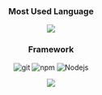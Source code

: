 <h3 align="center">Most Used Language</h3>
<p align="center">
  <img src="https://github-readme-stats.vercel.app/api/top-langs/?username=MaaKoo-dev&show_icons=true&count_private=true&include_all_commits=true&count_private=true&custom_title=My+GitHub+Stats&theme=tokyonight" />
</p>
<h3 align="center">Framework</h3>
<p align="center">
  <img alt="git" src="https://img.shields.io/badge/-Git-F05032?style=flat-square&logo=git&logoColor=white" /> 
  <img alt="npm" src="https://img.shields.io/badge/-NPM-CB3837?style=flat-square&logo=npm&logoColor=white" /> 
  <img alt="Nodejs" src="https://img.shields.io/badge/-Nodejs-43853d?style=flat-square&logo=Node.js&logoColor=white" />
</p>

<p align="center">
  <img src="https://github-readme-stats.vercel.app/api?username=MaaKoo-dev&show_icons=true&count_private=true&include_all_commits=true&count_private=true&custom_title=My+GitHub+Stats&theme=tokyonight" />
</p>

